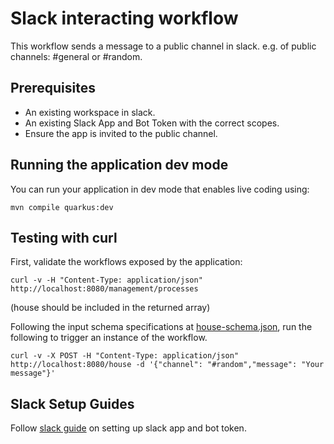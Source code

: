 # Slack interacting workflow

This workflow sends a message to a public channel in slack. e.g. of public channels: #general or #random.

## Prerequisites
* An existing workspace in slack.
* An existing Slack App and Bot Token with the correct scopes.
* Ensure the app is invited to the public channel.

## Running the application dev mode
You can run your application in dev mode that enables live coding using:

```shell script
mvn compile quarkus:dev
```

## Testing with curl
First, validate the workflows exposed by the application:
```shell script
curl -v -H "Content-Type: application/json" http://localhost:8080/management/processes
```
(house should be included in the returned array)

Following the input schema specifications at [house-schema.json](./src/main/resources/schemas/house-input-schema.json ), run the following to trigger an instance of the workflow.
```shell script
curl -v -X POST -H "Content-Type: application/json" http://localhost:8080/house -d '{"channel": "#random","message": "Your message"}'
```

## Slack Setup Guides 
Follow [slack guide](https://api.slack.com/tutorials/tracks/getting-a-token) on setting up slack app and bot token.